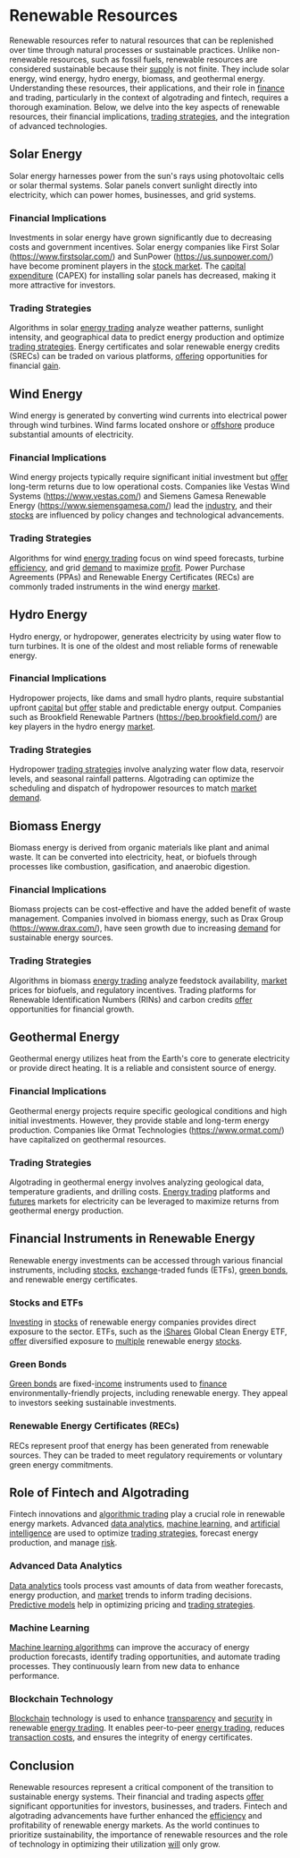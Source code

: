 # Renewable Resources

Renewable resources refer to natural resources that can be replenished over time through natural processes or sustainable practices. Unlike non-renewable resources, such as fossil fuels, renewable resources are considered sustainable because their [supply](../s/supply.md) is not finite. They include solar energy, wind energy, hydro energy, biomass, and geothermal energy. Understanding these resources, their applications, and their role in [finance](../f/finance.md) and trading, particularly in the context of algotrading and fintech, requires a thorough examination. Below, we delve into the key aspects of renewable resources, their financial implications, [trading strategies](../t/trading_strategies.md), and the integration of advanced technologies.

## Solar Energy
Solar energy harnesses power from the sun's rays using photovoltaic cells or solar thermal systems. Solar panels convert sunlight directly into electricity, which can power homes, businesses, and grid systems.

### Financial Implications
Investments in solar energy have grown significantly due to decreasing costs and government incentives. Solar energy companies like First Solar (https://www.firstsolar.com/) and SunPower (https://us.sunpower.com/) have become prominent players in the [stock market](../s/stock_market.md). The [capital expenditure](../c/capital_expenditure.md) (CAPEX) for installing solar panels has decreased, making it more attractive for investors.

### Trading Strategies
Algorithms in solar [energy trading](../e/energy_trading.md) analyze weather patterns, sunlight intensity, and geographical data to predict energy production and optimize [trading strategies](../t/trading_strategies.md). Energy certificates and solar renewable energy credits (SRECs) can be traded on various platforms, [offering](../o/offering.md) opportunities for financial [gain](../g/gain.md).

## Wind Energy
Wind energy is generated by converting wind currents into electrical power through wind turbines. Wind farms located onshore or [offshore](../o/offshore.md) produce substantial amounts of electricity.

### Financial Implications
Wind energy projects typically require significant initial investment but [offer](../o/offer.md) long-term returns due to low operational costs. Companies like Vestas Wind Systems (https://www.vestas.com/) and Siemens Gamesa Renewable Energy (https://www.siemensgamesa.com/) lead the [industry](../i/industry.md), and their [stocks](../s/stock.md) are influenced by policy changes and technological advancements.

### Trading Strategies
Algorithms for wind [energy trading](../e/energy_trading.md) focus on wind speed forecasts, turbine [efficiency](../e/efficiency.md), and grid [demand](../d/demand.md) to maximize [profit](../p/profit.md). Power Purchase Agreements (PPAs) and Renewable Energy Certificates (RECs) are commonly traded instruments in the wind energy [market](../m/market.md).

## Hydro Energy
Hydro energy, or hydropower, generates electricity by using water flow to turn turbines. It is one of the oldest and most reliable forms of renewable energy.

### Financial Implications
Hydropower projects, like dams and small hydro plants, require substantial upfront [capital](../c/capital.md) but [offer](../o/offer.md) stable and predictable energy output. Companies such as Brookfield Renewable Partners (https://bep.brookfield.com/) are key players in the hydro energy [market](../m/market.md).

### Trading Strategies
Hydropower [trading strategies](../t/trading_strategies.md) involve analyzing water flow data, reservoir levels, and seasonal rainfall patterns. Algotrading can optimize the scheduling and dispatch of hydropower resources to match [market](../m/market.md) [demand](../d/demand.md).

## Biomass Energy
Biomass energy is derived from organic materials like plant and animal waste. It can be converted into electricity, heat, or biofuels through processes like combustion, gasification, and anaerobic digestion.

### Financial Implications
Biomass projects can be cost-effective and have the added benefit of waste management. Companies involved in biomass energy, such as Drax Group (https://www.drax.com/), have seen growth due to increasing [demand](../d/demand.md) for sustainable energy sources.

### Trading Strategies
Algorithms in biomass [energy trading](../e/energy_trading.md) analyze feedstock availability, [market](../m/market.md) prices for biofuels, and regulatory incentives. Trading platforms for Renewable Identification Numbers (RINs) and carbon credits [offer](../o/offer.md) opportunities for financial growth.

## Geothermal Energy
Geothermal energy utilizes heat from the Earth's core to generate electricity or provide direct heating. It is a reliable and consistent source of energy.

### Financial Implications
Geothermal energy projects require specific geological conditions and high initial investments. However, they provide stable and long-term energy production. Companies like Ormat Technologies (https://www.ormat.com/) have capitalized on geothermal resources.

### Trading Strategies
Algotrading in geothermal energy involves analyzing geological data, temperature gradients, and drilling costs. [Energy trading](../e/energy_trading.md) platforms and [futures](../f/futures.md) markets for electricity can be leveraged to maximize returns from geothermal energy production.

## Financial Instruments in Renewable Energy
Renewable energy investments can be accessed through various financial instruments, including [stocks](../s/stock.md), [exchange](../e/exchange.md)-traded funds (ETFs), [green bonds](../g/green_bonds.md), and renewable energy certificates.

### Stocks and ETFs
[Investing](../i/investing.md) in [stocks](../s/stock.md) of renewable energy companies provides direct exposure to the sector. ETFs, such as the [iShares](../i/ishares.md) Global Clean Energy ETF, [offer](../o/offer.md) diversified exposure to [multiple](../m/multiple.md) renewable energy [stocks](../s/stock.md).

### Green Bonds
[Green bonds](../g/green_bonds.md) are fixed-[income](../i/income.md) instruments used to [finance](../f/finance.md) environmentally-friendly projects, including renewable energy. They appeal to investors seeking sustainable investments.

### Renewable Energy Certificates (RECs)
RECs represent proof that energy has been generated from renewable sources. They can be traded to meet regulatory requirements or voluntary green energy commitments.

## Role of Fintech and Algotrading
Fintech innovations and [algorithmic trading](../a/accountability.md) play a crucial role in renewable energy markets. Advanced [data analytics](../d/data_analytics.md), [machine learning](../m/machine_learning.md), and [artificial intelligence](../a/artificial_intelligence_in_trading.md) are used to optimize [trading strategies](../t/trading_strategies.md), forecast energy production, and manage [risk](../r/risk.md).

### Advanced Data Analytics
[Data analytics](../d/data_analytics.md) tools process vast amounts of data from weather forecasts, energy production, and [market](../m/market.md) trends to inform trading decisions. [Predictive models](../p/predictive_models_in_trading.md) help in optimizing pricing and [trading strategies](../t/trading_strategies.md).

### Machine Learning
[Machine learning algorithms](../m/machine_learning_algorithms_in_trading.md) can improve the accuracy of energy production forecasts, identify trading opportunities, and automate trading processes. They continuously learn from new data to enhance performance.

### Blockchain Technology
[Blockchain](../b/blockchain_in_trading.md) technology is used to enhance [transparency](../t/transparency.md) and [security](../s/security.md) in renewable [energy trading](../e/energy_trading.md). It enables peer-to-peer [energy trading](../e/energy_trading.md), reduces [transaction costs](../t/transaction_costs.md), and ensures the integrity of energy certificates.

## Conclusion
Renewable resources represent a critical component of the transition to sustainable energy systems. Their financial and trading aspects [offer](../o/offer.md) significant opportunities for investors, businesses, and traders. Fintech and algotrading advancements have further enhanced the [efficiency](../e/efficiency.md) and profitability of renewable energy markets. As the world continues to prioritize sustainability, the importance of renewable resources and the role of technology in optimizing their utilization [will](../w/will.md) only grow.